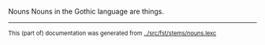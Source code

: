 Nouns
Nouns in the Gothic language are things.







* * *
<small>This (part of) documentation was generated from [../src/fst/stems/nouns.lexc](http://github.com/giellalt/lang-got/blob/main/../src/fst/stems/nouns.lexc)</small>